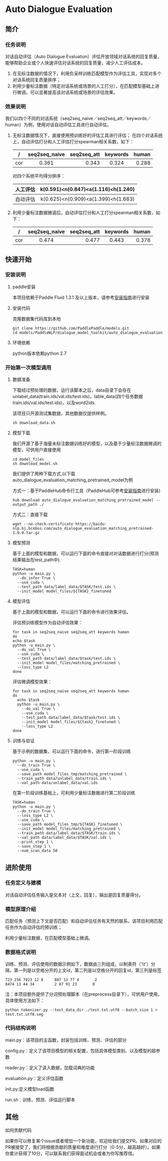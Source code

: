 # Auto Dialogue Evaluation
## 简介
### 任务说明
对话自动评估（Auto Dialogue Evaluation）评估开放领域对话系统的回复质量，能够帮助企业或个人快速评估对话系统的回复质量，减少人工评估成本。
1. 在无标注数据的情况下，利用负采样训练匹配模型作为评估工具，实现对多个对话系统回复质量排序；
2. 利用少量标注数据（特定对话系统或场景的人工打分），在匹配模型基础上进行微调，可以显著提高该对话系统或场景的评估效果。

### 效果说明
我们以四个不同的对话系统（seq2seq\_naive／seq2seq\_att／keywords／human）为例，使用对话自动评估工具进行自动评估。
1. 无标注数据情况下，直接使用预训练好的评估工具进行评估；
    在四个对话系统上，自动评估打分和人工评估打分spearman相关系数，如下：

    /|seq2seq\_naive|seq2seq\_att|keywords|human
    --|:--:|--:|:--:|--:
    cor|0.361|0.343|0.324|0.288

    对四个系统平均得分排序：

    人工评估|k(0.591)<n(0.847)<a(1.116)<h(1.240)
    --|--:
    自动评估|k(0.625)<n(0.909)<a(1.399)<h(1.683)

2. 利用少量标注数据微调后，自动评估打分和人工打分spearman相关系数，如下：

    /|seq2seq\_naive|seq2seq\_att|keywords|human
    --|:--:|--:|:--:|--:
    cor|0.474|0.477|0.443|0.378

## 快速开始
### 安装说明
1. paddle安装

    本项目依赖于Paddle Fluid 1.3.1 及以上版本，请参考[安装指南](http://www.paddlepaddle.org/#quick-start)进行安装
2. 安装代码

    克隆数据集代码库到本地
    ```
    git clone https://github.com/PaddlePaddle/models.git
    cd models/PaddleNLP/dialogue_model_toolkit/auto_dialogue_evaluation
    ```

3. 环境依赖

    python版本依赖python 2.7

### 开始第一次模型调用
1. 数据准备

    下载经过预处理的数据，运行该脚本之后，data目录下会存在unlabel_data(train.ids/val.ids/test.ids)，lable_data(四个任务数据train.ids/val.ids/test.ids)，以及word2ids.

    该项目只开源测试集数据，其他数据仅提供样例。
    ```
    sh download_data.sh
    ```
2. 模型下载

    我们开源了基于海量未标注数据训练好的模型，以及基于少量标注数据微调的模型，可供用户直接使用
    ```
    cd model_files
    sh download_model.sh
    ```

    我们提供了两种下载方式,以下载auto_dialogue_evaluation_matching_pretrained_model为例

    方式一：基于PaddleHub命令行工具（PaddleHub可参考[安装指南](https://github.com/PaddlePaddle/PaddleHub)进行安装)
    ```
    hub download auto_dialogue_evaluation_matching_pretrained_model --output_path ./
    ```

    方式二：直接下载
    ```
    wget --no-check-certificate https://baidu-nlp.bj.bcebos.com/auto_dialogue_evaluation_matching_pretrained-1.0.0.tar.gz
    ```

3. 模型预测

    基于上面的模型和数据，可以运行下面的命令直接对对话数据进行打分(预测结果输出在test_path中).
    ```
    TASK=human
    python -u main.py \
      --do_infer True \
      --use_cuda \
      --test_path data/label_data/$TASK/test.ids \
      --init_model model_files/${TASK}_finetuned
    ```
4. 模型评估

    基于上面的模型和数据，可以运行下面的命令进行效果评估。

    评估预训练模型作为自动评估效果：
    ```
    for task in seq2seq_naive seq2seq_att keywords human
    do
    echo $task
    python -u main.py \
      --do_val True \
      --use_cuda \
      --test_path data/label_data/$task/test.ids \
      --init_model model_files/matching_pretrained \
      --loss_type L2
    done
    ```

    评估微调模型效果：
    ```
    for task in seq2seq_naive seq2seq_att keywords human
    do
      echo $task
      python -u main.py \
        --do_val True \
        --use_cuda \
        --test_path data/label_data/$task/test.ids \
        --init_model model_files/${task}_finetuned \
        --loss_type L2
    done
    ```

5. 训练与验证

    基于示例的数据集，可以运行下面的命令，进行第一阶段训练
    ```
    python -u main.py \
      --do_train True \
      --use_cuda \
      --save_path model_files_tmp/matching_pretrained \
      --train_path data/unlabel_data/train.ids \
      --val_path data/unlabel_data/val.ids
    ```

    在第一阶段训练基础上，可利用少量标注数据进行第二阶段训练
    ```
    TASK=human
    python -u main.py \
      --do_train True \
      --loss_type L2 \
      --use_cuda \
      --save_path model_files_tmp/${TASK}_finetuned \
      --init_model model_files/matching_pretrained \
      --train_path data/label_data/$TASK/train.ids \
      --val_path data/label_data/$TASK/val.ids \
      --print_step 1 \
      --save_step 1 \
      --num_scan_data 50
    ```

## 进阶使用
### 任务定义与建模
对话自动评估任务输入是文本对（上文，回复），输出是回复质量得分。
### 模型原理介绍
匹配任务（预测上下文是否匹配）和自动评估任务有天然的联系，该项目利用匹配任务作为自动评估的预训练；

利用少量标注数据，在匹配模型基础上微调。
### 数据格式说明
训练、预测、评估使用的数据示例如下，数据由三列组成，以制表符（'\t'）分隔，第一列是以空格分开的上文id，第二列是以空格分开的回复id，第三列是标签
```
723 236 7823 12 8     887 13 77 4       2
8474 13 44 34         2 87 91 23       0
```

注：本项目额外提供了分词预处理脚本（在preprocess目录下），可供用户使用，具体使用方法如下：
```
python tokenizer.py --test_data_dir ./test.txt.utf8 --batch_size 1 > test.txt.utf8.seg
```

### 代码结构说明
main.py：该项目的主函数，封装包括训练、预测、评估的部分

config.py：定义了该项目模型的相关配置，包括具体模型类别、以及模型的超参数

reader.py：定义了读入数据，加载词典的功能

evaluation.py：定义评估函数

init.py:定义模型load函数

run.sh：训练、预测、评估运行脚本

## 其他
如何贡献代码

如果你可以修复某个issue或者增加一个新功能，欢迎给我们提交PR。如果对应的PR被接受了，我们将根据贡献的质量和难度进行打分（0-5分，越高越好）。如果你累计获得了10分，可以联系我们获得面试机会或者为你写推荐信。
